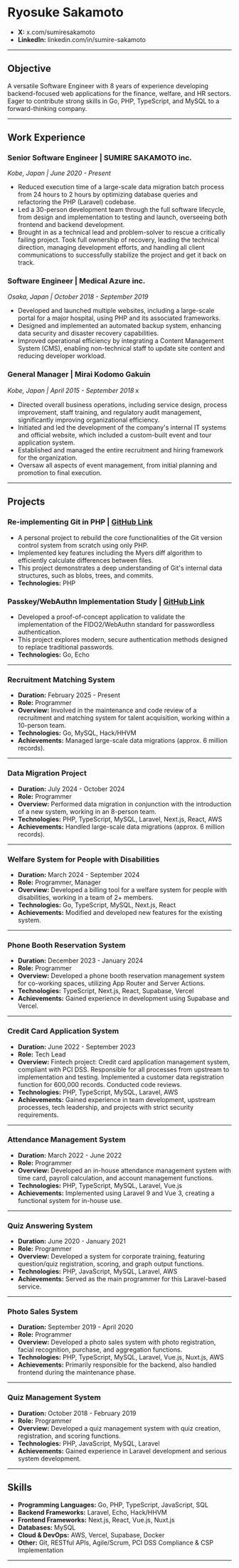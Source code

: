 # Ryosuke Sakamoto

*   **X:** x.com/sumiresakamoto
*   **LinkedIn:** linkedin.com/in/sumire-sakamoto

---

## Objective

A versatile Software Engineer with 8 years of experience developing backend-focused web applications for the finance, welfare, and HR sectors. Eager to contribute strong skills in Go, PHP, TypeScript, and MySQL to a forward-thinking company.

---

## Work Experience

### **Senior Software Engineer** | SUMIRE SAKAMOTO inc.
*Kobe, Japan | June 2020 - Present*

*   Reduced execution time of a large-scale data migration batch process from 24 hours to 2 hours by optimizing database queries and refactoring the PHP (Laravel) codebase.
*   Led a 30-person development team through the full software lifecycle, from design and implementation to testing and launch, overseeing both frontend and backend development.
*   Brought in as a technical lead and problem-solver to rescue a critically failing project. Took full ownership of recovery, leading the technical direction, managing development efforts, and handling all client communications to successfully stabilize the project and get it back on track.


### **Software Engineer** | Medical Azure inc.
*Osaka, Japan | October 2018 - September 2019*

*   Developed and launched multiple websites, including a large-scale portal for a major hospital, using PHP and its associated frameworks.
*   Designed and implemented an automated backup system, enhancing data security and disaster recovery capabilities.
*   Improved operational efficiency by integrating a Content Management System (CMS), enabling non-technical staff to update site content and reducing developer workload.


### **General Manager** | Mirai Kodomo Gakuin
*Kobe, Japan | April 2015 - September 2018*ｘ

*   Directed overall business operations, including service design, process improvement, staff training, and regulatory audit management, significantly improving organizational efficiency.
*   Initiated and led the development of the company's internal IT systems and official website, which included a custom-built event and tour application system.
*   Established and managed the entire recruitment and hiring framework for the organization.
*   Oversaw all aspects of event management, from initial planning and promotion to final execution.


---

## Projects

### **Re-implementing Git in PHP** | [GitHub Link](https://github.com/sumiredc/phpgit)

*   A personal project to rebuild the core functionalities of the Git version control system from scratch using only PHP.
*   Implemented key features including the Myers diff algorithm to efficiently calculate differences between files.
*   This project demonstrates a deep understanding of Git's internal data structures, such as blobs, trees, and commits.
*   **Technologies:** PHP

### **Passkey/WebAuthn Implementation Study** | [GitHub Link](https://github.com/sumiredc/webauthn)

*   Developed a proof-of-concept application to validate the implementation of the FIDO2/WebAuthn standard for passwordless authentication.
*   This project explores modern, secure authentication methods designed to replace traditional passwords.
*   **Technologies:** Go, Echo

---

### **Recruitment Matching System**
*   **Duration:** February 2025 - Present
*   **Role:** Programmer
*   **Overview:** Involved in the maintenance and code review of a recruitment and matching system for talent acquisition, working within a 10-person team.
*   **Technologies:** Go, MySQL, Hack/HHVM
*   **Achievements:** Managed large-scale data migrations (approx. 6 million records).

---

### **Data Migration Project**
*   **Duration:** July 2024 - October 2024
*   **Role:** Programmer
*   **Overview:** Performed data migration in conjunction with the introduction of a new system, working in an 8-person team.
*   **Technologies:** PHP, TypeScript, MySQL, Laravel, Next.js, React, AWS
*   **Achievements:** Handled large-scale data migrations (approx. 6 million records).

---

### **Welfare System for People with Disabilities**
*   **Duration:** March 2024 - September 2024
*   **Role:** Programmer, Manager
*   **Overview:** Developed a billing tool for a welfare system for people with disabilities, working in a team of 2+ members.
*   **Technologies:** Go, TypeScript, MySQL, Next.js, React
*   **Achievements:** Modified and developed new features for the existing system.

---

### **Phone Booth Reservation System**
*   **Duration:** December 2023 - January 2024
*   **Role:** Programmer
*   **Overview:** Developed a phone booth reservation management system for co-working spaces, utilizing App Router and Server Actions.
*   **Technologies:** TypeScript, Next.js, React, Supabase, Vercel
*   **Achievements:** Gained experience in development using Supabase and Vercel.

---

### **Credit Card Application System**
*   **Duration:** June 2022 - September 2023
*   **Role:** Tech Lead
*   **Overview:** Fintech project: Credit card application management system, compliant with PCI DSS. Responsible for all processes from upstream to implementation and testing. Implemented a customer data registration function for 600,000 records. Conducted code reviews.
*   **Technologies:** PHP, TypeScript, MySQL, Laravel, AWS
*   **Achievements:** Gained experience in team development, upstream processes, tech leadership, and projects with strict security requirements.

---

### **Attendance Management System**
*   **Duration:** March 2022 - June 2022
*   **Role:** Programmer
*   **Overview:** Developed an in-house attendance management system with time card, payroll calculation, and account management functions.
*   **Technologies:** PHP, TypeScript, MySQL, Laravel, Vue.js
*   **Achievements:** Implemented using Laravel 9 and Vue 3, creating a functional system for in-house use.

---

### **Quiz Answering System**
*   **Duration:** June 2020 - January 2021
*   **Role:** Programmer
*   **Overview:** Developed a system for corporate training, featuring question/quiz registration, scoring, and graph output functions.
*   **Technologies:** PHP, JavaScript, MySQL, Laravel, AWS
*   **Achievements:** Served as the main programmer for this Laravel-based service.

---

### **Photo Sales System**
*   **Duration:** September 2019 - April 2020
*   **Role:** Programmer
*   **Overview:** Developed a photo sales system with photo registration, facial recognition, purchase, and aggregation functions.
*   **Technologies:** PHP, TypeScript, MySQL, Laravel, Vue.js, Nuxt.js, AWS
*   **Achievements:** Primarily responsible for the backend, also handled frontend during the maintenance phase.

---

### **Quiz Management System**
*   **Duration:** October 2018 - February 2019
*   **Role:** Programmer
*   **Overview:** Developed a quiz management system with quiz creation, registration, and scoring functions.
*   **Technologies:** PHP, JavaScript, MySQL, Laravel
*   **Achievements:** Gained experience in Laravel development and serious system development.


---

## Skills

*   **Programming Languages:** Go, PHP, TypeScript, JavaScript, SQL
*   **Backend Frameworks:** Laravel, Echo, Hack/HHVM
*   **Frontend Frameworks:** Next.js, React, Vue.js, Nuxt.js
*   **Databases:** MySQL
*   **Cloud & DevOps:** AWS, Vercel, Supabase, Docker
*   **Other:** Git, RESTful APIs, Agile/Scrum, PCI DSS Compliance & CSP Implementation

---




